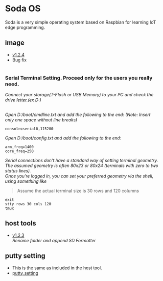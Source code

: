 # Soda OS
Soda is a very simple operating system based on Raspbian for learning IoT edge programming.

## image
- [v1.2.4](https://drive.google.com/file/d/1MOgH1RgA2VneLI8kLC07-q_2amYQoyNC/view?usp=sharing)
- Bug fix<br><br>

### Serial Terminal Setting. Proceed only for the users you really need.
*Connect your storage(T-Flash or USB Memory) to your PC and check the drive letter.(ex D:)*<br><br>

*Open D:/boot/cmdline.txt and add the following to the end: (Note: Insert only one space without line breaks)* 
```console 
console=serial0,115200
```
*Open D:/boot/config.txt and add the following to the end:*
```console
arm_freq=1400
core_freq=250
```

*Serial connections don't have a standard way of setting terminal geometry.*<br>
*The assumed geometry is often 80x23 or 80x24 (terminals with zero to two status lines).*<br>
*Once you're logged in, you can set your preferred geometry via the shell, using something like*<br>
> Assume the actual terminal size is 30 rows and 120 columns<br>
```console
exit
stty rows 30 cols 120
tmux
```

## host tools
- [v1.2.3](https://drive.google.com/open?id=11tKgj8sRug7jJuA9WNzE_wPRbOChDEsk) <br>
*Rename folder and append SD Formatter*

## putty setting
- This is the same as included in the host tool.
- [putty_setting](https://drive.google.com/open?id=1Ihd6P4PGWjg0Vvux6i1XYlmIdNS-dx_1)
